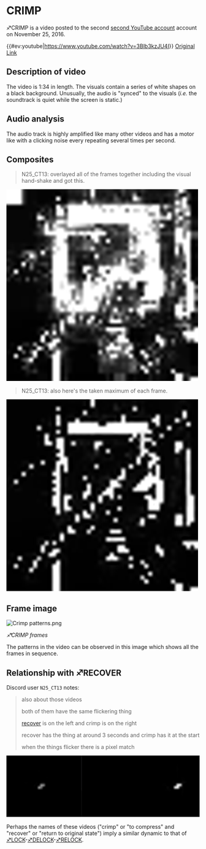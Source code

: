# CRIMP

♐CRIMP is a video posted to the second [second YouTube account](Real_and_Fake_channels "wikilink") account on November 25,
2016.

{{\#ev:youtube|<https://www.youtube.com/watch?v=3Blb3kzJU4I>}} [Original Link](https://youtu.be/Oh5MZWl2S8o)

## Description of video

The video is 1:34 in length. The visuals contain a series of white
shapes on a black background. Unusually, the audio is "synced" to the
visuals (*i.e.* the soundtrack is quiet while the screen is static.)

## Audio analysis

The audio track is highly amplified like many other videos and has a
motor like with a clicking noise every repeating several times per
second.

## Composites

> N25_CT13: overlayed all of the frames together including the visual hand-shake and got this.

![crimp.n25.png](crimp.n25.png)

> N25_CT13: also here's the taken maximum of each frame.

![crimp.n25.maximum.png](crimp.n25.maximum.png)

## Frame image

![Crimp patterns.png](Crimp_patterns.png " Crimp patterns.png")

*♐CRIMP frames*

The patterns in the video can be observed in this image which shows all
the frames in sequence.

## Relationship with ♐RECOVER

Discord user `N25_CT13` notes:

> also about those videos
> 
> both of them have the same flickering thing
> 
> [recover](RECOVER "wikilink") is on the left and crimp is on the right
> 
> recover has the thing at around 3 seconds and crimp has it at the start
> 
> when the things flicker there is a pixel match

![CRIMP-sync.png](CRIMP-sync.png "CRIMP-sync.png")

Perhaps the names of these videos ("crimp" or "to compress" and "recover" or "return to original state") imply a similar dynamic to that of [♐LOCK](LOCK "wikilink")-[♐DELOCK](DELOCK "wikilink")-[♐RELOCK](RELOCK "wikilink").
